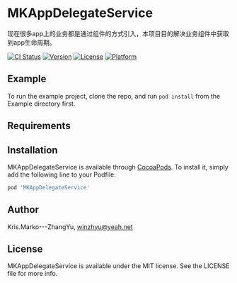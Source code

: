 # MKAppDelegateService
现在很多app上的业务都是通过组件的方式引入，本项目目的解决业务组件中获取到app生命周期。

[![CI Status](https://img.shields.io/travis/Kris.Marko---ZhangYu/MKAppDelegateService.svg?style=flat)](https://travis-ci.org/Kris.Marko---ZhangYu/MKAppDelegateService)
[![Version](https://img.shields.io/cocoapods/v/MKAppDelegateService.svg?style=flat)](https://cocoapods.org/pods/MKAppDelegateService)
[![License](https://img.shields.io/cocoapods/l/MKAppDelegateService.svg?style=flat)](https://cocoapods.org/pods/MKAppDelegateService)
[![Platform](https://img.shields.io/cocoapods/p/MKAppDelegateService.svg?style=flat)](https://cocoapods.org/pods/MKAppDelegateService)

## Example

To run the example project, clone the repo, and run `pod install` from the Example directory first.

## Requirements

## Installation

MKAppDelegateService is available through [CocoaPods](https://cocoapods.org). To install
it, simply add the following line to your Podfile:

```ruby
pod 'MKAppDelegateService'
```

## Author

Kris.Marko---ZhangYu, winzhyu@yeah.net

## License

MKAppDelegateService is available under the MIT license. See the LICENSE file for more info.
